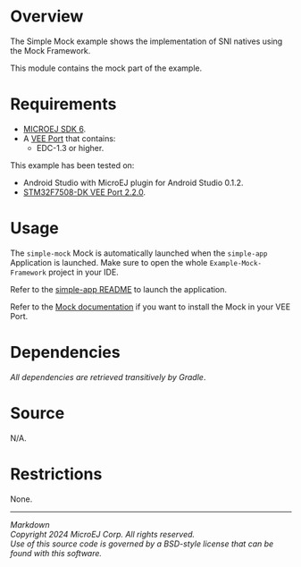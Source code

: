 # Overview

The Simple Mock example shows the implementation of SNI natives using the Mock Framework.

This module contains the mock part of the example.

# Requirements

* [MICROEJ SDK 6](https://docs.microej.com/en/latest/SDK6UserGuide/index.html).
* A [VEE Port](https://github.com/MicroEJ/?q=VEEPort&type=all&language=&sort=) that contains:
    * EDC-1.3 or higher.

This example has been tested on:

* Android Studio with MicroEJ plugin for Android Studio 0.1.2.
* [STM32F7508-DK VEE Port 2.2.0](https://github.com/MicroEJ/VEEPort-STMicroelectronics-STM32F7508-DK/tree/2.2.0).

# Usage

The `simple-mock` Mock is automatically launched when the `simple-app` Application is launched. Make sure to open the whole `Example-Mock-Framework` project in your IDE.

Refer to the [simple-app README](../simple-app/README.md) to launch the application.

Refer to the [Mock documentation](https://docs.microej.com/en/latest/VEEPortingGuide/mock.html#installation) if you want to install the Mock in your VEE Port.

# Dependencies

_All dependencies are retrieved transitively by Gradle_.

# Source

N/A.

# Restrictions

None.

---
_Markdown_   
_Copyright 2024 MicroEJ Corp. All rights reserved._  
_Use of this source code is governed by a BSD-style license that can be found with this software._